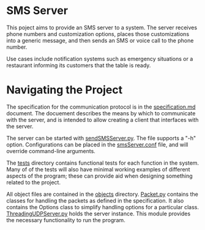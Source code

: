 SMS Server
=============

This poject aims to provide an SMS server to a system. The server receives phone numbers and customization options, places those customizations into a generic message, and then sends an SMS or voice call to the phone number.

Use cases include notification systems such as emergency situations or a restaurant informing its customers that the table is ready.

# Navigating the Project

The specification for the communication protocol is in the [specification.md](docs/specification.md) document. The docuement describes the means by which to communicate with the server, and is intended to allow creating a client that interfaces with the server.

The server can be started with [sendSMSServer.py](sendSMSServer.py). The file supports a "-h" option. Configurations can be placed in the [smsServer.conf](smsServer.conf) file, and will override command-line arguments. 

The [tests](tests) directory contains functional tests for each function in the system. Many of of the tests will also have minimal working examples of different aspects of the program; these can provide aid when designing something related to the project.

All object files are contained in the [objects](objects) directory. [Packet.py](objects/Packet.py) contains the classes for handling the packets as defined in the specification. It also contains the Options class to simplify handling options for a particular class. [ThreadingUDPServer.py](objects/ThreadingUDPServer.py) holds the server instance. This module provides the necessary functionality to run the program.
